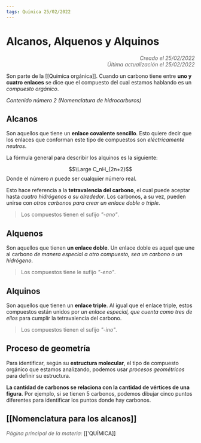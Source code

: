 ```yaml
---
tags: Química 25/02/2022
---
```


# Alcanos, Alquenos y Alquinos
<div style="text-align: right; opacity: 0.7; font-style: italic;">Creado el 25/02/2022</div>
<div style="text-align: right; opacity: 0.7; font-style: italic;">Última actualización el 25/02/2022</div>

Son parte de la [[Química orgánica]]. Cuando un carbono tiene entre **uno y cuatro enlaces** se dice que el compuesto del cual estamos hablando es un *compuesto orgánico*.

*Contenido número 2 (Nomenclatura de hidrocarburos)*

## Alcanos 

Son aquellos que tiene un **enlace covalente sencillo**. Esto quiere decir que los enlaces que conforman este tipo de compuestos son *eléctricamente neutros*.

La fórmula general para describir los alquinos es la siguiente:

$$\Large C_nH_{2n+2}$$
Donde el número $n$ puede ser cualquier número real.

Esto hace referencia a la **tetravalencia del carbono**, el cual puede aceptar hasta *cuatro hidrógenos a su alrededor*.
Los carbonos, a su vez, pueden unirse con *otros carbonos para crear un enlace doble o triple*.

> Los compuestos tienen el sufijo *"-ano"*.

## Alquenos

Son aquellos que tienen **un enlace doble**. Un enlace doble es aquel que une al carbono *de manera especial a otro compuesto, sea un carbono o un hidrógeno*.

> Los compuestos tiene le sufijo *"-eno"*.

## Alquinos

Son aquellos que tienen un **enlace triple**. Al igual que el enlace triple, estos compuestos están unidos por *un enlace especial, que cuenta como tres de ellos* para cumplir la tetravalencia del carbono.

> Los compuestos tienen el sufijo *"-ino"*.

## Proceso de geometría

Para identificar, según su **estructura molecular**, el tipo de compuesto orgánico que estamos analizando, podemos usar *procesos geométricos* para definir su estructura.

**La cantidad de carbonos se relaciona con la cantidad de vértices de una figura**. Por ejemplo, si se tienen 5 carbonos, podemos dibujar cinco puntos diferentes para identificar los puntos donde hay carbonos.

## [[Nomenclatura para los alcanos]]

<span style="opacity: 0.7; font-style: italic;">Página principal de la materia:</span> [['QUÍMICA]]